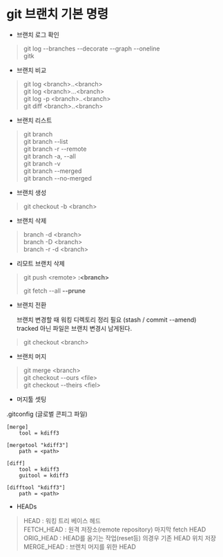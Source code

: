
# git 브랜치 기본 명령

* 브랜치 로그 확인

> git log --branches --decorate --graph --oneline  
> gitk

* 브랜치 비교

> git log \<branch\>..\<branch\>  
> git log \<branch\>...\<branch\>  
> git log -p \<branch\>..\<branch\>  
> git diff \<branch\>..\<branch\>  

* 브랜치 리스트

> git branch  
> git branch --list  
> git branch -r --remote  
> git branch -a, --all  
> git branch -v  
> git branch --merged  
> git branch --no-merged  

* 브랜치 생성

> git checkout -b \<branch\>

* 브랜치 삭제

> branch -d \<branch\>  
> branch -D \<branch\>  
> branch -r -d \<branch\>

* 리모트 브랜치 삭제

> git push \<remote\> **:\<branch\>**
> 
> git fetch --all **--prune** 

* 브랜치 전환

	브랜치 변경할 때 워킹 디렉토리 정리 필요 (stash \/ commit --amend)  
	tracked 아닌 파일은 브랜치 변경시 남게된다.

> git checkout \<branch\>

* 브랜치 머지

> git merge \<branch\>  
> git checkout --ours \<file\>  
> git checkout --theirs \<fiel\>  

* 머지툴 셋팅 

.gitconfig \(글로벌 콘피그 파일\)

```
[merge]
	tool = kdiff3
	
[mergetool "kdiff3"]
	path = <path>
	
[diff]
	tool = kdiff3
	guitool = kdiff3
	
[difftool "kdiff3"]
	path = <path>
```

* HEADs

> HEAD : 워킹 트리 베이스 헤드  
> FETCH_HEAD : 원격 저장소(remote repository) 마지막 fetch HEAD  
> ORIG_HEAD : HEAD를 옴기는 작업(reset등) 의경우 기존 HEAD 위치 저장  
> MERGE_HEAD : 브렌치 머지를 위한 HEAD  